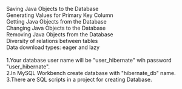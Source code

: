 Saving Java Objects to the Database<br />
Generating Values for Primary Key Column<br />
Getting Java Objects from the Database<br />
Changing Java Objects to the Database<br />
Removing Java Objects from the Database<br />
Diversity of relations between tables<br />
Data download types: eager and lazy<br />
<br/>
1.Your database user name will be "user_hibernate" wih password "user_hibernate".<br/>
2.In MySQL Workbench create database with "hibernate_db" name.<br/>
3.There are SQL scripts in a project for creating Database.
